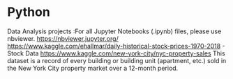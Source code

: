 # Python
Data Analysis projects :For all Jupyter Notebooks (.ipynb) files, please use nbviewer. https://nbviewer.jupyter.org/
https://www.kaggle.com/ehallmar/daily-historical-stock-prices-1970-2018 - Stock Data
https://www.kaggle.com/new-york-city/nyc-property-sales
This dataset is a record of every building or building unit (apartment, etc.) sold in the New York City property market over a 12-month period.

